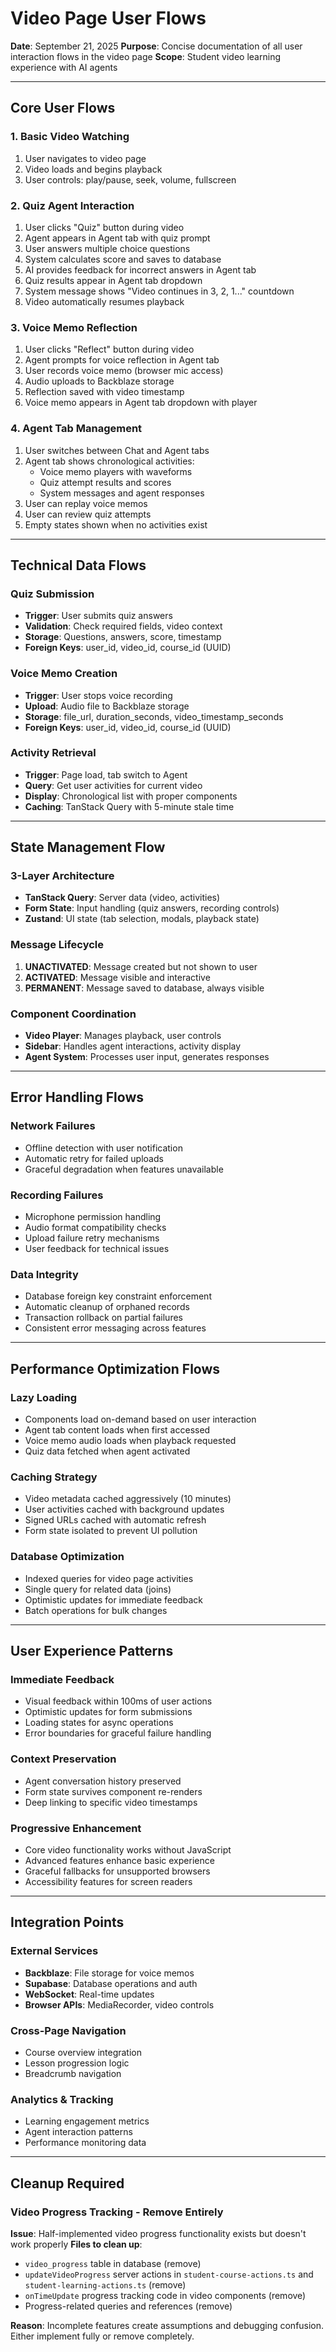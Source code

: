 # Video Page User Flows

**Date**: September 21, 2025
**Purpose**: Concise documentation of all user interaction flows in the video page
**Scope**: Student video learning experience with AI agents

---

## Core User Flows

### **1. Basic Video Watching**
1. User navigates to video page
2. Video loads and begins playback
3. User controls: play/pause, seek, volume, fullscreen

### **2. Quiz Agent Interaction**
1. User clicks "Quiz" button during video
2. Agent appears in Agent tab with quiz prompt
3. User answers multiple choice questions
4. System calculates score and saves to database
5. AI provides feedback for incorrect answers in Agent tab
6. Quiz results appear in Agent tab dropdown
7. System message shows "Video continues in 3, 2, 1..." countdown
8. Video automatically resumes playback

### **3. Voice Memo Reflection**
1. User clicks "Reflect" button during video
2. Agent prompts for voice reflection in Agent tab
3. User records voice memo (browser mic access)
4. Audio uploads to Backblaze storage
5. Reflection saved with video timestamp
6. Voice memo appears in Agent tab dropdown with player

### **4. Agent Tab Management**
1. User switches between Chat and Agent tabs
2. Agent tab shows chronological activities:
   - Voice memo players with waveforms
   - Quiz attempt results and scores
   - System messages and agent responses
3. User can replay voice memos
4. User can review quiz attempts
5. Empty states shown when no activities exist

---

## Technical Data Flows


### **Quiz Submission**
- **Trigger**: User submits quiz answers
- **Validation**: Check required fields, video context
- **Storage**: Questions, answers, score, timestamp
- **Foreign Keys**: user_id, video_id, course_id (UUID)

### **Voice Memo Creation**
- **Trigger**: User stops voice recording
- **Upload**: Audio file to Backblaze storage
- **Storage**: file_url, duration_seconds, video_timestamp_seconds
- **Foreign Keys**: user_id, video_id, course_id (UUID)

### **Activity Retrieval**
- **Trigger**: Page load, tab switch to Agent
- **Query**: Get user activities for current video
- **Display**: Chronological list with proper components
- **Caching**: TanStack Query with 5-minute stale time

---

## State Management Flow

### **3-Layer Architecture**
- **TanStack Query**: Server data (video, activities)
- **Form State**: Input handling (quiz answers, recording controls)
- **Zustand**: UI state (tab selection, modals, playback state)

### **Message Lifecycle**
1. **UNACTIVATED**: Message created but not shown to user
2. **ACTIVATED**: Message visible and interactive
3. **PERMANENT**: Message saved to database, always visible

### **Component Coordination**
- **Video Player**: Manages playback, user controls
- **Sidebar**: Handles agent interactions, activity display
- **Agent System**: Processes user input, generates responses

---

## Error Handling Flows

### **Network Failures**
- Offline detection with user notification
- Automatic retry for failed uploads
- Graceful degradation when features unavailable

### **Recording Failures**
- Microphone permission handling
- Audio format compatibility checks
- Upload failure retry mechanisms
- User feedback for technical issues

### **Data Integrity**
- Database foreign key constraint enforcement
- Automatic cleanup of orphaned records
- Transaction rollback on partial failures
- Consistent error messaging across features

---

## Performance Optimization Flows

### **Lazy Loading**
- Components load on-demand based on user interaction
- Agent tab content loads when first accessed
- Voice memo audio loads when playback requested
- Quiz data fetched when agent activated

### **Caching Strategy**
- Video metadata cached aggressively (10 minutes)
- User activities cached with background updates
- Signed URLs cached with automatic refresh
- Form state isolated to prevent UI pollution

### **Database Optimization**
- Indexed queries for video page activities
- Single query for related data (joins)
- Optimistic updates for immediate feedback
- Batch operations for bulk changes

---

## User Experience Patterns

### **Immediate Feedback**
- Visual feedback within 100ms of user actions
- Optimistic updates for form submissions
- Loading states for async operations
- Error boundaries for graceful failure handling

### **Context Preservation**
- Agent conversation history preserved
- Form state survives component re-renders
- Deep linking to specific video timestamps

### **Progressive Enhancement**
- Core video functionality works without JavaScript
- Advanced features enhance basic experience
- Graceful fallbacks for unsupported browsers
- Accessibility features for screen readers

---

## Integration Points

### **External Services**
- **Backblaze**: File storage for voice memos
- **Supabase**: Database operations and auth
- **WebSocket**: Real-time updates
- **Browser APIs**: MediaRecorder, video controls

### **Cross-Page Navigation**
- Course overview integration
- Lesson progression logic
- Breadcrumb navigation

### **Analytics & Tracking**
- Learning engagement metrics
- Agent interaction patterns
- Performance monitoring data

---

## Cleanup Required

### **Video Progress Tracking - Remove Entirely**
**Issue**: Half-implemented video progress functionality exists but doesn't work properly
**Files to clean up**:
- `video_progress` table in database (remove)
- `updateVideoProgress` server actions in `student-course-actions.ts` and `student-learning-actions.ts` (remove)
- `onTimeUpdate` progress tracking code in video components (remove)
- Progress-related queries and references (remove)

**Reason**: Incomplete features create assumptions and debugging confusion. Either implement fully or remove completely.